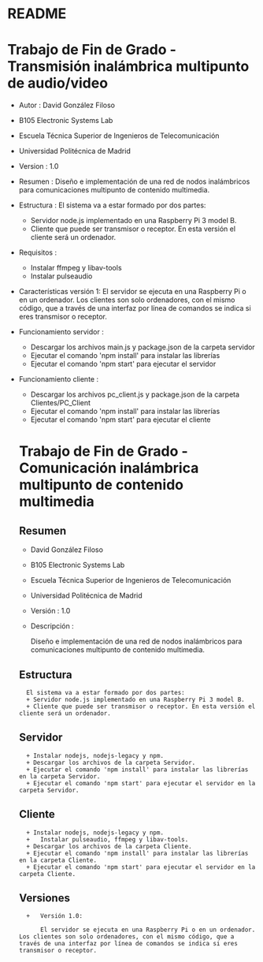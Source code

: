 # README #

# Trabajo de Fin de Grado - Transmisión inalámbrica multipunto de audio/video

* Autor : David González Filoso
* B105 Electronic Systems Lab
* Escuela Técnica Superior de Ingenieros de Telecomunicación
* Universidad Politécnica de Madrid
* Version : 1.0
* Resumen :
	Diseño e implementación de una red de nodos inalámbricos para comunicaciones multipunto de contenido multimedia.

* Estructura :
	El sistema va a estar formado por dos partes:
	+ Servidor node.js implementado en una Raspberry Pi 3 model B.
	+ Cliente que puede ser transmisor o receptor. En esta versión el cliente será un ordenador.

* Requisitos :
	+ Instalar ffmpeg y libav-tools
	+ Instalar pulseaudio

* Características versión 1:
	El servidor se ejecuta en una Raspberry Pi o en un ordenador. Los clientes son solo ordenadores, con el mismo código, que a través de una interfaz por línea de comandos se indica si eres transmisor o receptor.

* Funcionamiento servidor :
	+ Descargar los archivos main.js y package.json de la carpeta servidor
	+ Ejecutar el comando 'npm install' para instalar las librerías
	+ Ejecutar el comando 'npm start' para ejecutar el servidor

* Funcionamiento cliente :
	+ Descargar los archivos pc_client.js y package.json de la carpeta Clientes/PC_Client
	+ Ejecutar el comando 'npm install' para instalar las librerías
	+ Ejecutar el comando 'npm start' para ejecutar el cliente

	# Trabajo de Fin de Grado - Comunicación inalámbrica multipunto de contenido multimedia

	##	Resumen
	* David González Filoso
	* B105 Electronic Systems Lab
	* Escuela Técnica Superior de Ingenieros de Telecomunicación
	* Universidad Politécnica de Madrid
	* Versión : 1.0
	* Descripción :

		Diseño e implementación de una red de nodos inalámbricos para comunicaciones multipunto de contenido multimedia.

	##	Estructura
		El sistema va a estar formado por dos partes:
		+ Servidor node.js implementado en una Raspberry Pi 3 model B.
		+ Cliente que puede ser transmisor o receptor. En esta versión el cliente será un ordenador.

	##	Servidor
		+ Instalar nodejs, nodejs-legacy y npm.
		+ Descargar los archivos de la carpeta Servidor.
		+ Ejecutar el comando 'npm install' para instalar las librerí­as en la carpeta Servidor.
		+ Ejecutar el comando 'npm start' para ejecutar el servidor	en la carpeta Servidor.

	##	Cliente
		+ Instalar nodejs, nodejs-legacy y npm.
		+	Instalar pulseaudio, ffmpeg y libav-tools.
		+ Descargar los archivos de la carpeta Cliente.
		+ Ejecutar el comando 'npm install' para instalar las librerí­as en la carpeta Cliente.
		+ Ejecutar el comando 'npm start' para ejecutar el servidor	en la carpeta Cliente.

	##	Versiones
		+	Versión 1.0:

			El servidor se ejecuta en una Raspberry Pi o en un ordenador. Los clientes son solo ordenadores, con el mismo código, que a través de una interfaz por línea de comandos se indica si eres transmisor o receptor.
